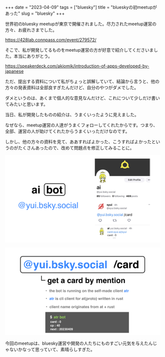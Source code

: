 +++
date = "2023-04-09"
tags = ["bluesky"]
title = "blueskyの初meetupがあった"
slug = "bluesky"
+++

世界初のbluesky meetupが東京で開催されました。尽力されたmeetup運営の方々、お疲れさまでした。

https://428lab.connpass.com/event/279572/

そこで、私が開発してるものをmeetup運営の方が好意で紹介してくださいました。本当にありがとう。

https://speakerdeck.com/akiomik/introduction-of-apps-developed-by-japanese

ただ、提出する資料について私がちょっと誤解していて、結論から言うと、他の方々の発表資料は全部良すぎたんだけど、自分のやつがダメでした。

ダメというのは、あくまで個人的な意見なんだけど、これについて少しだけ書いてみたいと思います。

当日、私が開発したものの紹介は、うまくいったように見えました。

なぜなら、meetup運営の人達がうまくフォローしてくれたからです。つまり、全部、運営の人が助けてくれたからうまくいっただけなのです。

しかし、他の方々の資料を見て、ああすればよかった、こうすればよかったというのがたくさんあったので、改めて問題点を修正してみることに。

![](https://raw.githubusercontent.com/syui/at.syui.ai/main/public/image/bluesky_meetup_tokyo_v0/bot_s1.png)

![](https://raw.githubusercontent.com/syui/at.syui.ai/main/public/image/bluesky_meetup_tokyo_v0/bot_s2.png)

今回のmeetupは、bluesky運営や開発の人たちにものすごい元気を与えたんじゃないかなって思っていて、素晴らしすぎた。
